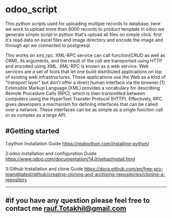 # odoo_script
This python scripts used for uploading multiple records to database.
here we work to upload more than 6000 records to product template in odoo.we generate simple script in python that's upload all files on simple click.
first it's read data on excel files and image directory and encode the image and through api we connected to postgresql.

This works on xml_rpc. XML-RPC service can call function(CRUD as well as ORM), its arguments, and the result of the call are transported using HTTP and encoded using XML.
XML-RPC is known as a web service. Web services are a set of tools that let one build distributed applications on top of existing web infrastructures. These applications use the Web as a kind of "transport layer" but don't offer a direct human interface via the browser.[1] Extensible Markup Language (XML) provides a vocabulary for describing Remote Procedure Calls (RPC), which is then transmitted between computers using the HyperText Transfer Protocol (HTTP). Effectively, RPC gives developers a mechanism for defining interfaces that can be called over a network. These interfaces can be as simple as a single function call or as complex as a large API.


#Getting started
--
1:python Installation Guide https://realpython.com/installing-python/


2:odoo installation and configuration Guide  https://www.odoo.com/documentation/14.0/setup/install.html

3:Github Installation and clone Guide https://docs.github.com/en/free-pro-team@latest/github/creating-cloning-and-archiving-repositories/cloning-a-repository



----
#if you have any question please feel free to contact me
rauf.Totakhil@gmail.com
--

